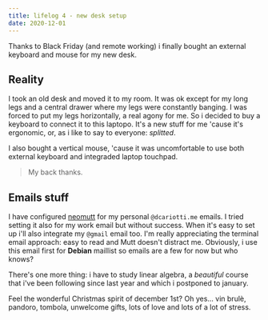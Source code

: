 ```yaml
---
title: lifelog 4 - new desk setup
date: 2020-12-01
---
```


Thanks to Black Friday (and remote working) i finally bought an external
keyboard and mouse for my new desk.

## Reality
I took an old desk and moved it to my room. It was ok except for my long
legs and a central drawer where my legs were constantly banging. I was forced to put
my legs horizontally, a real agony for me. So i decided to buy a keyboard to
connect it to   this laptopo. It's a new stuff for me 'cause it's ergonomic, or, as
i like to say to everyone: _splitted_.

I also bought a vertical mouse, 'cause it was uncomfortable to use both external
keyboard and integraded laptop touchpad.

> My back thanks.

## Emails stuff
I have configured [neomutt](https://neomutt.org/) for my personal `@dcariotti.me`
emails. I tried setting it also for my work email but without success. When it's
easy to set up i'll also integrate my `@gmail` email too.
I'm really appreciating the terminal email approach: easy to read and Mutt
doesn't distract me. Obviously, i use this email first for **Debian**
maillist so emails are a few for now but who knows?


There's one more thing: i have to study
linear algebra, a _beautiful_ course that i've been following since last year and which i
postponed to january.

Feel the wonderful Christmas spirit of december 1st? Oh yes... vin
brulè, pandoro, tombola, unwelcome gifts, lots of love and lots of a lot of stress.

